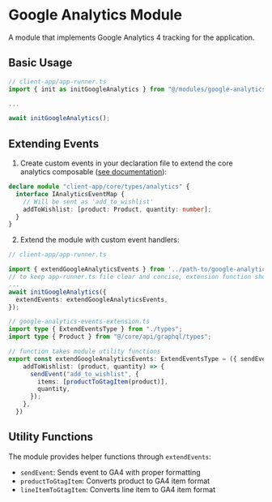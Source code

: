 # Google Analytics Module

A module that implements Google Analytics 4 tracking for the application.

## Basic Usage

```typescript
// client-app/app-runner.ts
import { init as initGoogleAnalytics } from "@/modules/google-analytics";

...

await initGoogleAnalytics();
```

## Extending Events

1. Create custom events in your declaration file to extend the core analytics composable ([see documentation](/client-app/core/composables//useAnalytics/README.md#extending-with-custom-events)):

```typescript
declare module "client-app/core/types/analytics" {
  interface IAnalyticsEventMap {
    // Will be sent as 'add_to_wishlist'
    addToWishlist: [product: Product, quantity: number];
  }
}
```

2. Extend the module with custom event handlers:

```typescript
// client-app/app-runner.ts

import { extendGoogleAnalyticsEvents } from '../path-to/google-analytics-events-extension'
// to keep app-runner.ts file clear and concise, extension function should be defined in a separate file
...
await initGoogleAnalytics({
  extendEvents: extendGoogleAnalyticsEvents,
});

// google-analytics-events-extension.ts
import type { ExtendEventsType } from "./types";
import type { Product } from "@/core/api/graphql/types";

// function takes module utility functions
export const extendGoogleAnalyticsEvents: ExtendEventsType = ({ sendEvent, productToGtagItem, lineItemToGtagItem }) => {
    addToWishlist: (product, quantity) => {
      sendEvent("add_to_wishlist", {
        items: [productToGtagItem(product)],
        quantity,
      });
    },
  })
```

## Utility Functions

The module provides helper functions through `extendEvents`:

- `sendEvent`: Sends event to GA4 with proper formatting
- `productToGtagItem`: Converts product to GA4 item format
- `lineItemToGtagItem`: Converts line item to GA4 item format
